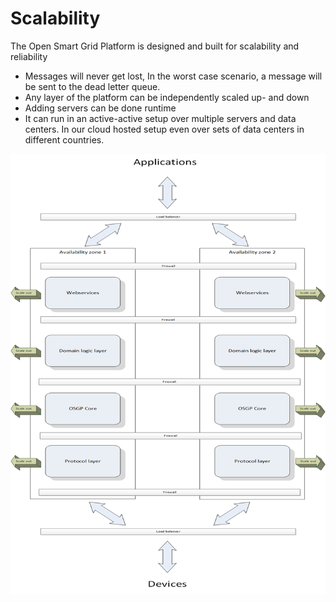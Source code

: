 <!--
SPDX-FileCopyrightText: Contributors to the Documentation project

SPDX-License-Identifier: Apache-2.0
-->

# Scalability

The Open Smart Grid Platform is designed and built for scalability and reliability

* Messages will never get lost, In the worst case scenario, a message will be sent to the dead letter queue.
* Any layer of the platform can be independently scaled up- and down
* Adding servers can be done runtime
* It can run in an active-active setup over multiple servers and data centers. In our cloud hosted setup even over sets of data centers in different countries.

![Scalability](../../.gitbook/assets/OSGPscalability.png)

